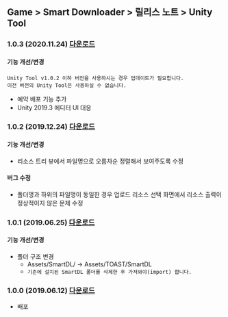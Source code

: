 ## Game > Smart Downloader > 릴리스 노트 > Unity Tool


### 1.0.3 (2020.11.24) [다운로드](https://static.toastoven.net/toastcloud/sdk_download/Smart%20Downloader/SUT/v1.0.3/SmartDownloaderUnityTool.zip)

#### 기능 개선/변경
```
Unity Tool v1.0.2 이하 버전을 사용하시는 경우 업데이트가 필요합니다.
이전 버전의 Unity Tool은 사용하실 수 없습니다.
```

* 예약 배포 기능 추가
* Unity 2019.3 에디터 UI 대응


### 1.0.2 (2019.12.24) [다운로드](https://static.toastoven.net/toastcloud/sdk_download/Smart%20Downloader/SUT/v1.0.2/SmartDownloaderUnityTool.zip)

#### 기능 개선/변경
* 리소스 트리 뷰에서 파일명으로 오름차순 정렬해서 보여주도록 수정

#### 버그 수정
* 폴더명과 하위의 파일명이 동일한 경우 업로드 리소스 선택 화면에서 리소스 출력이 정상적이지 않은 문제 수정


### 1.0.1 (2019.06.25) [다운로드](https://static.toastoven.net/toastcloud/sdk_download/Smart%20Downloader/SUT/v1.0.1/SmartDownloaderUnityTool.zip)

#### 기능 개선/변경
* 폴더 구조 변경
    * Assets/SmartDL/ → Assets/TOAST/SmartDL
    * `기존에 설치된 SmartDL 폴더를 삭제한 후 가져와야(import) 합니다.`


### 1.0.0 (2019.06.12) [다운로드](https://static.toastoven.net/toastcloud/sdk_download/Smart%20Downloader/SUT/v1.0.0/SmartDownloaderUnityTool.zip)


* 배포


